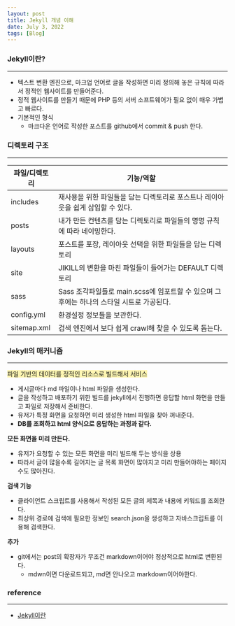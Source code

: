 ```yaml
---
layout: post
title: Jekyll 개념 이해
date: July 3, 2022
tags: [Blog]
---
```


### Jekyll이란?

---
- 텍스트 변환 엔진으로, 마크업 언어로 글을 작성하면 미리 정의해 놓은 규칙에 따라서 정적인 웹사이트를 만들어준다.
- 정적 웹사이트를 만들기 때문에 PHP 등의 서버 소프트웨어가 필요 없이 매우 가볍고 빠르다.
- 기본적인 형식
    - 마크다운 언어로 작성한 포스트를 github에서 commit & push 한다.

### 디렉토리 구조

---

| 파일/디렉토리 | 기능/역할 |
| --- | --- |
| includes | 재사용을 위한 파일들을 담는 디렉토리로 포스트나 레이아웃을 쉽게 삽입할 수 있다. |
| posts | 내가 만든 컨텐츠를 담는 디렉토리로 파일들의 명명 규칙에 따라 네이밍한다. |
| layouts | 포스트를 포장, 레이아웃 선택을 위한 파일들을 담는 디렉토리 |
| site | JIKILL의 변환을 마친 파일들이 들어가는 DEFAULT 디렉토리 |
| sass | Sass 조각파일들로 main.scss에 임포트할 수 있으며 그 후에는 하나의 스타일 시트로 가공된다. |
| config.yml | 환경설정 정보들을 보관한다. |
| sitemap.xml | 검색 엔진에서 보다 쉽게 crawl해 찾을 수 있도록 돕는다. |

### Jekyll의 매커니즘

---

<span style='background-color: #fff5b1'>파일 기반의 데이터를 정적인 리소스로 빌드해서 서비스</span>

- 게시글마다 md 파일이나 html 파일을 생성한다.
- 글을 작성하고 배포하기 위한 빌드를 jekyll에서 진행하면 응답할 html 화면을 만들고 파일로 저장해서 준비한다.
- 유저가 특정 화면을 요청하면 미리 생성한 html 파일을 찾아 꺼내준다.
- **DB를 조회하고 html 양식으로 응답하는 과정과 같다.**

**모든 화면을 미리 만든다.**

- 유저가 요청할 수 있는 모든 화면을 미리 빌드해 두는 방식을 상용
- 따라서 글이 많을수록 길어지는 글 목록 화면이 많아지고 미리 만들어야하는 페이지 수도 많아진다.

**검색 기능**

- 클라이언트 스크립트를 사용해서 작성된 모든 글의 제목과 내용에 키워드를 조회한다.
- 최상위 경로에 검색에 필요한 정보인 search.json을 생성하고 자바스크립트를 이용해 검색한다.

**추가**

- git에서는 post의 확장자가 무조건 markdown이어야 정상적으로 html로 변환된다.
    - mdwn이면 다운로드되고, md면 안나오고 markdown이어야한다.

### reference

---

- [Jekyll이란](https://yejinson97gaegul.tistory.com/entry/Jekyll%EC%9D%B4%EB%9E%80)